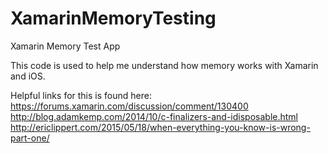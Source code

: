 # XamarinMemoryTesting
Xamarin Memory Test App

This code is used to help me understand how memory works with Xamarin and iOS.   


Helpful links for this is found here:
https://forums.xamarin.com/discussion/comment/130400
http://blog.adamkemp.com/2014/10/c-finalizers-and-idisposable.html
http://ericlippert.com/2015/05/18/when-everything-you-know-is-wrong-part-one/
